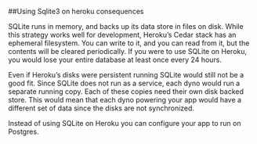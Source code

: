 ##Using Sqlite3 on heroku consequences

SQLite runs in memory, and backs up its data store in files on disk. While this strategy works well for development, Heroku’s Cedar stack has an ephemeral filesystem. You can write to it, and you can read from it, but the contents will be cleared periodically. If you were to use SQLite on Heroku, you would lose your entire database at least once every 24 hours.

Even if Heroku’s disks were persistent running SQLite would still not be a good fit. Since SQLite does not run as a service, each dyno would run a separate running copy. Each of these copies need their own disk backed store. This would mean that each dyno powering your app would have a different set of data since the disks are not synchronized.

Instead of using SQLite on Heroku you can configure your app to run on Postgres.
